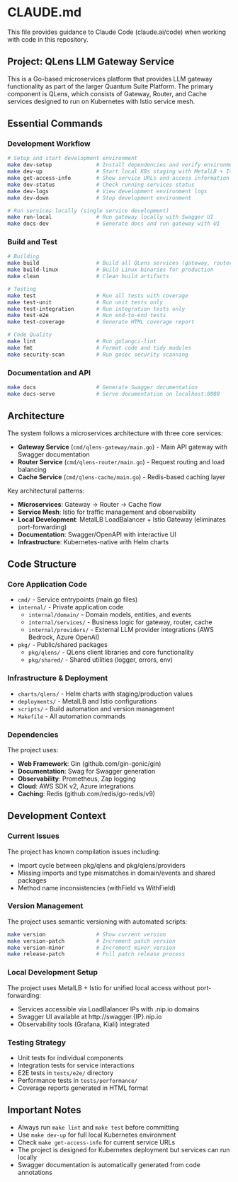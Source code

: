 # CLAUDE.md

This file provides guidance to Claude Code (claude.ai/code) when working with code in this repository.

## Project: QLens LLM Gateway Service

This is a Go-based microservices platform that provides LLM gateway functionality as part of the larger Quantum Suite Platform. The primary component is QLens, which consists of Gateway, Router, and Cache services designed to run on Kubernetes with Istio service mesh.

## Essential Commands

### Development Workflow
```bash
# Setup and start development environment
make dev-setup              # Install dependencies and verify environment
make dev-up                 # Start local K8s staging with MetalLB + Istio
make get-access-info        # Show service URLs and access information
make dev-status             # Check running services status
make dev-logs               # View development environment logs
make dev-down               # Stop development environment

# Run services locally (single service development)
make run-local              # Run gateway locally with Swagger UI
make docs-dev               # Generate docs and run gateway with UI
```

### Build and Test
```bash
# Building
make build                  # Build all QLens services (gateway, router, cache)
make build-linux            # Build Linux binaries for production
make clean                  # Clean build artifacts

# Testing
make test                   # Run all tests with coverage
make test-unit              # Run unit tests only  
make test-integration       # Run integration tests only
make test-e2e               # Run end-to-end tests
make test-coverage          # Generate HTML coverage report

# Code Quality
make lint                   # Run golangci-lint
make fmt                    # Format code and tidy modules
make security-scan          # Run gosec security scanning
```

### Documentation and API
```bash
make docs                   # Generate Swagger documentation
make docs-serve             # Serve documentation on localhost:8080
```

## Architecture

The system follows a microservices architecture with three core services:

- **Gateway Service** (`cmd/qlens-gateway/main.go`) - Main API gateway with Swagger documentation
- **Router Service** (`cmd/qlens-router/main.go`) - Request routing and load balancing  
- **Cache Service** (`cmd/qlens-cache/main.go`) - Redis-based caching layer

Key architectural patterns:
- **Microservices**: Gateway → Router → Cache flow
- **Service Mesh**: Istio for traffic management and observability
- **Local Development**: MetalLB LoadBalancer + Istio Gateway (eliminates port-forwarding)
- **Documentation**: Swagger/OpenAPI with interactive UI
- **Infrastructure**: Kubernetes-native with Helm charts

## Code Structure

### Core Application Code
- `cmd/` - Service entrypoints (main.go files)
- `internal/` - Private application code
  - `internal/domain/` - Domain models, entities, and events
  - `internal/services/` - Business logic for gateway, router, cache
  - `internal/providers/` - External LLM provider integrations (AWS Bedrock, Azure OpenAI)
- `pkg/` - Public/shared packages
  - `pkg/qlens/` - QLens client libraries and core functionality
  - `pkg/shared/` - Shared utilities (logger, errors, env)

### Infrastructure & Deployment
- `charts/qlens/` - Helm charts with staging/production values
- `deployments/` - MetalLB and Istio configurations
- `scripts/` - Build automation and version management
- `Makefile` - All automation commands

### Dependencies
The project uses:
- **Web Framework**: Gin (github.com/gin-gonic/gin)
- **Documentation**: Swag for Swagger generation
- **Observability**: Prometheus, Zap logging
- **Cloud**: AWS SDK v2, Azure integrations
- **Caching**: Redis (github.com/redis/go-redis/v9)

## Development Context

### Current Issues
The project has known compilation issues including:
- Import cycle between pkg/qlens and pkg/qlens/providers
- Missing imports and type mismatches in domain/events and shared packages
- Method name inconsistencies (withField vs WithField)

### Version Management
The project uses semantic versioning with automated scripts:
```bash
make version                # Show current version
make version-patch          # Increment patch version
make version-minor          # Increment minor version  
make release-patch          # Full patch release process
```

### Local Development Setup
The project uses MetalLB + Istio for unified local access without port-forwarding:
- Services accessible via LoadBalancer IPs with .nip.io domains
- Swagger UI available at http://swagger.{IP}.nip.io
- Observability tools (Grafana, Kiali) integrated

### Testing Strategy
- Unit tests for individual components
- Integration tests for service interactions
- E2E tests in `tests/e2e/` directory
- Performance tests in `tests/performance/`
- Coverage reports generated in HTML format

## Important Notes

- Always run `make lint` and `make test` before committing
- Use `make dev-up` for full local Kubernetes environment
- Check `make get-access-info` for current service URLs
- The project is designed for Kubernetes deployment but services can run locally
- Swagger documentation is automatically generated from code annotations